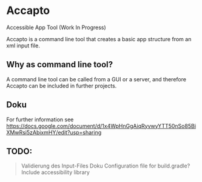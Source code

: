 # Accapto
Accessible App Tool (Work In Progress)

Accapto is a command line tool that creates a basic app structure from an xml input file. 

## Why as command line tool? 
A command line tool can be called from a GUI or a server, and therefore Accapto can be included in further projects. 

## Doku
For further information see https://docs.google.com/document/d/1x4WpHnGgAiqRyvwyYTT50nSo85BiXMwRsi5zAbixmHY/edit?usp=sharing


## TODO:
> Validierung des Input-Files
> Doku
> Configuration file for build.gradle?
> Include accessibility library